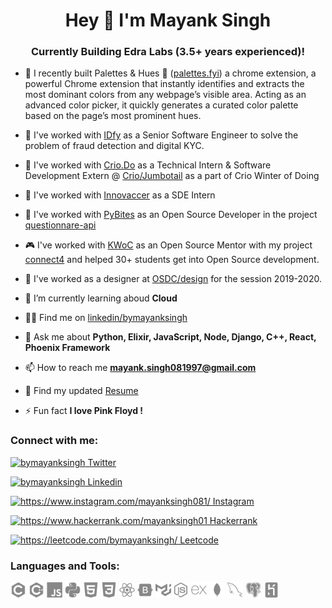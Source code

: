 <h1 align="center">Hey 👋 I'm Mayank Singh</h1>
<h3 align="center"> Currently Building Edra Labs (3.5+ years experienced)!</h3>

- 📜  I recently built Palettes & Hues 🎨 ([palettes.fyi](http://palettes.fyi/)) a chrome extension, a powerful Chrome extension that instantly identifies and extracts the most dominant colors from any webpage’s visible area. Acting as an advanced color picker, it quickly generates a curated color palette based on the page’s most prominent hues.

- 📜  I've worked with [IDfy](https://www.idfy.com/) as a Senior Software Engineer to solve the problem of fraud detection and digital KYC.

- 📜  I've worked with [Crio.Do](https://www.crio.do/) as a Technical Intern & Software Development Extern @ [Crio/Jumbotail](https://www.crio.do/crio-winter-of-doing/) as a part of Crio Winter of Doing

- 🏥  I've worked with [Innovaccer](https://innovaccer.com/) as a SDE Intern

- 🔭  I've worked with [PyBites](https://codechalleng.es/) as an Open Source Developer in the project [questionnare-api](https://github.com/PyBites-Open-Source/questionnaire-api)

- 🎮  I've worked with [KWoC](https://kwoc.kossiitkgp.org/) as an Open Source Mentor with my project [connect4](https://github.com/bymayanksingh/connect4) and helped 30+ students get into Open Source development.

- 🎨  I've worked as a designer at [OSDC/design](https://github.com/osdc/design) for the session 2019-2020.

- 🌱  I’m currently learning aboud **Cloud**

- 👨‍💻  Find me on [linkedin/bymayanksingh](https://www.linkedin.com/in/bymayanksingh/)

- 💬  Ask me about **Python, Elixir, JavaScript, Node, Django, C++, React, Phoenix Framework**

- 📫  How to reach me **mayank.singh081997@gmail.com**

- 📄  Find my updated [Resume](https://drive.google.com/file/d/1KFrWBTHO5dlHXcP-TZhlsuUhV4SvIqBo/view)

- ⚡ Fun fact **I love Pink Floyd !**

<h3 align="left">Connect with me:</h3>


<a href="https://twitter.com/bymayanksingh" target="blank"><img src="https://cdn.jsdelivr.net/npm/simple-icons@3.0.1/icons/twitter.svg" alt="bymayanksingh" height="15" width="20" /> Twitter</a>

<a href="https://linkedin.com/in/bymayanksingh" target="blank"><img src="https://cdn.jsdelivr.net/npm/simple-icons@3.0.1/icons/linkedin.svg" alt="bymayanksingh" height="15" width="20" /> Linkedin</a>

<a href="https://www.instagram.com/mayanksingh081/" target="blank"><img src="https://cdn.jsdelivr.net/npm/simple-icons@3.0.1/icons/instagram.svg" alt="https://www.instagram.com/mayanksingh081/" height="15" width="20" /> Instagram</a>

<a href="https://www.hackerrank.com/mayanksingh01" target="blank"><img src="https://cdn.jsdelivr.net/npm/simple-icons@3.0.1/icons/hackerrank.svg" alt="https://www.hackerrank.com/mayanksingh01" height="15" width="20" /> Hackerrank</a>

<a href="https://leetcode.com/bymayanksingh/" target="blank"><img src="https://cdn.jsdelivr.net/npm/simple-icons@3.0.1/icons/leetcode.svg" alt="https://leetcode.com/bymayanksingh/" height="15" width="20" /> Leetcode</a>

<h3 align="left">Languages and Tools:</h3>
<a href="https://www.learn-c.org" target="_blank" rel="noreferrer noopener"><img src="https://raw.githubusercontent.com/0xShapeShifter/dev-story/master/public/images/skills/core/c.svg" alt="C" width="25" height="25" /></a> <a href="https://cplusplus.com" target="_blank" rel="noreferrer noopener"><img src="https://raw.githubusercontent.com/0xShapeShifter/dev-story/master/public/images/skills/core/cplus.svg" alt="C++" width="25" height="25" /></a> <a href="https://www.javascript.com" target="_blank" rel="noreferrer noopener"><img src="https://raw.githubusercontent.com/0xShapeShifter/dev-story/master/public/images/skills/core/javascript.svg" alt="JavaScript" width="25" height="25" /></a> <a href="https://www.python.org" target="_blank" rel="noreferrer noopener"><img src="https://raw.githubusercontent.com/0xShapeShifter/dev-story/master/public/images/skills/core/python.svg" alt="Python" width="25" height="25" /></a>  <a href="https://html.com/html5/" target="_blank" rel="noreferrer noopener"><img src="https://raw.githubusercontent.com/0xShapeShifter/dev-story/master/public/images/skills/frontend/html5.svg" alt="HTML5" width="25" height="25" /></a> <a href="https://css3.com" target="_blank" rel="noreferrer noopener"><img src="https://raw.githubusercontent.com/0xShapeShifter/dev-story/master/public/images/skills/frontend/css3.svg" alt="CSS3" width="25" height="25" /></a> <a href="https://reactjs.org" target="_blank" rel="noreferrer noopener"><img src="https://raw.githubusercontent.com/0xShapeShifter/dev-story/master/public/images/skills/frontend/react.svg" alt="React" width="25" height="25" /></a> <a href="https://getbootstrap.com" target="_blank" rel="noreferrer noopener"><img src="https://raw.githubusercontent.com/0xShapeShifter/dev-story/master/public/images/skills/frontend/bootstrap.svg" alt="Bootstrap" width="25" height="25" /></a> <a href="https://mui.com/material-ui/" target="_blank" rel="noreferrer noopener"><img src="https://raw.githubusercontent.com/0xShapeShifter/dev-story/master/public/images/skills/frontend/mui.svg" alt="Material UI" width="25" height="25" /></a>  <a href="https://nodejs.org" target="_blank" rel="noreferrer noopener"><img src="https://raw.githubusercontent.com/0xShapeShifter/dev-story/master/public/images/skills/backend/nodejs.svg" alt="NodeJS" width="25" height="25" /></a> <a href="http://expressjs.com" target="_blank" rel="noreferrer noopener"><img src="https://raw.githubusercontent.com/0xShapeShifter/dev-story/master/public/images/skills/backend/express.svg" alt="Express" width="25" height="25" /></a> <a href="https://www.mongodb.com" target="_blank" rel="noreferrer noopener"><img src="https://raw.githubusercontent.com/0xShapeShifter/dev-story/master/public/images/skills/backend/mongodb.svg" alt="Mongo DB" width="25" height="25" /></a> <a href="https://www.mysql.com" target="_blank" rel="noreferrer noopener"><img src="https://raw.githubusercontent.com/0xShapeShifter/dev-story/master/public/images/skills/backend/mysql.svg" alt="MySQL" width="25" height="25" /></a> <a href="https://www.postgresql.org" target="_blank" rel="noreferrer noopener"><img src="https://raw.githubusercontent.com/0xShapeShifter/dev-story/master/public/images/skills/backend/postgresql.svg" alt="PostgreSQL" width="25" height="25" /></a> <a href="https://www.heroku.com" target="_blank" rel="noreferrer noopener"><img src="https://raw.githubusercontent.com/0xShapeShifter/dev-story/master/public/images/skills/backend/heroku.svg" alt="Heroku" width="25" height="25" /></a> 
